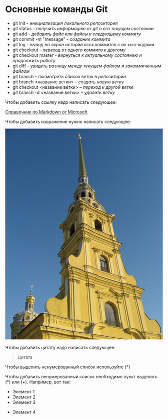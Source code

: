 # Основные команды Git

- git init - *инициализация локального репозитория*
 - git status - *получить информацию от git о его текущем состоянии*
 - git add - *добавить файл или файлы к следующему коммиту*
 - git commit -m "message" - *создание коммита*
 - git log - *вывод на экран истории всех коммитов с их хеш-кодами*
 - git checkout - *переход от одного коммита к другому*
 - git checkout master - *вернуться к актуальному состоянию и продолжить работу*
 - git diff - *увидеть разницу между текущем файлом и закоммиченным файлом*
 - git branch – *посмотреть список веток в репозитории*
 - git branch <название ветки> – *создать новую ветку*
 - git checkout <название ветки> – *переход к другой ветке*
 - git branch -d <название ветки> – *удалить ветку*

Чтобы добавить ссылку надо написать следующее:

 [Справочник по Markdown от Microsoft](https://docs.microsoft.com/ru-ru/contribute/markdown-reference
)

Чтобы добавить изоражение нужно написать следующее:
 
 ![Петропавловский собор](IMG_2888.jpg)

Чтобы добавить цитату надо написать следующее:

> Цитата

Чтобы выделить ненумерованный список используйте (*)

Чтобы добавить ненумерованный список необходимо пункт выделить (*) или (+). Например, вот так:
* Элемент 1
* Элемент 2
* Элемент 3
+ Элемент 4